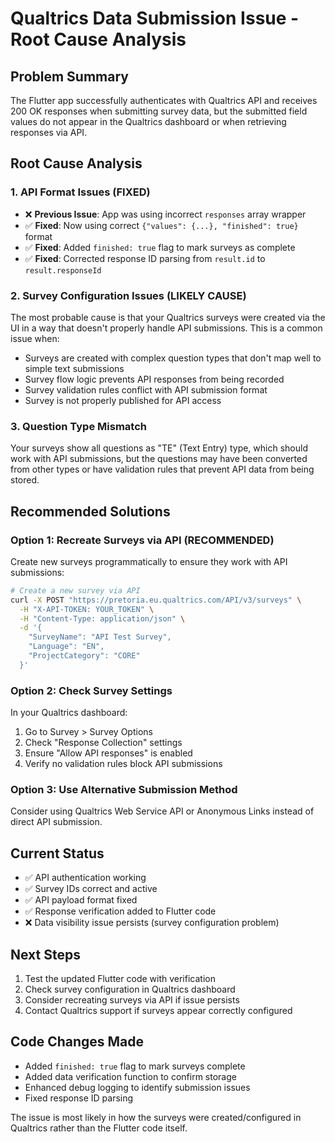# Qualtrics Data Submission Issue - Root Cause Analysis

## Problem Summary
The Flutter app successfully authenticates with Qualtrics API and receives 200 OK responses when submitting survey data, but the submitted field values do not appear in the Qualtrics dashboard or when retrieving responses via API.

## Root Cause Analysis

### 1. API Format Issues (FIXED)
- ❌ **Previous Issue**: App was using incorrect `responses` array wrapper
- ✅ **Fixed**: Now using correct `{"values": {...}, "finished": true}` format
- ✅ **Fixed**: Added `finished: true` flag to mark surveys as complete
- ✅ **Fixed**: Corrected response ID parsing from `result.id` to `result.responseId`

### 2. Survey Configuration Issues (LIKELY CAUSE)
The most probable cause is that your Qualtrics surveys were created via the UI in a way that doesn't properly handle API submissions. This is a common issue when:

- Surveys are created with complex question types that don't map well to simple text submissions
- Survey flow logic prevents API responses from being recorded
- Survey validation rules conflict with API submission format
- Survey is not properly published for API access

### 3. Question Type Mismatch
Your surveys show all questions as "TE" (Text Entry) type, which should work with API submissions, but the questions may have been converted from other types or have validation rules that prevent API data from being stored.

## Recommended Solutions

### Option 1: Recreate Surveys via API (RECOMMENDED)
Create new surveys programmatically to ensure they work with API submissions:

```bash
# Create a new survey via API
curl -X POST "https://pretoria.eu.qualtrics.com/API/v3/surveys" \
  -H "X-API-TOKEN: YOUR_TOKEN" \
  -H "Content-Type: application/json" \
  -d '{
    "SurveyName": "API Test Survey",
    "Language": "EN", 
    "ProjectCategory": "CORE"
  }'
```

### Option 2: Check Survey Settings
In your Qualtrics dashboard:
1. Go to Survey > Survey Options
2. Check "Response Collection" settings
3. Ensure "Allow API responses" is enabled
4. Verify no validation rules block API submissions

### Option 3: Use Alternative Submission Method
Consider using Qualtrics Web Service API or Anonymous Links instead of direct API submission.

## Current Status
- ✅ API authentication working
- ✅ Survey IDs correct and active
- ✅ API payload format fixed
- ✅ Response verification added to Flutter code
- ❌ Data visibility issue persists (survey configuration problem)

## Next Steps
1. Test the updated Flutter code with verification
2. Check survey configuration in Qualtrics dashboard
3. Consider recreating surveys via API if issue persists
4. Contact Qualtrics support if surveys appear correctly configured

## Code Changes Made
- Added `finished: true` flag to mark surveys complete
- Added data verification function to confirm storage
- Enhanced debug logging to identify submission issues
- Fixed response ID parsing

The issue is most likely in how the surveys were created/configured in Qualtrics rather than the Flutter code itself.
